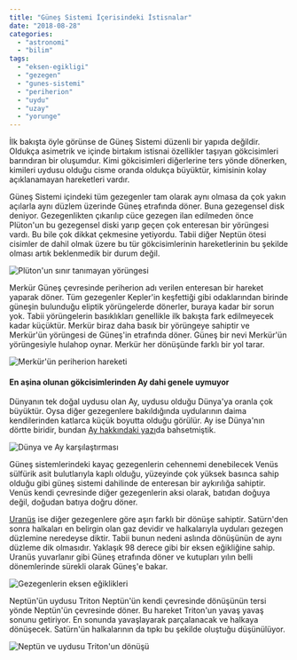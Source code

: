 ```yaml
---
title: "Güneş Sistemi İçerisindeki İstisnalar"
date: "2018-08-28"
categories: 
  - "astronomi"
  - "bilim"
tags: 
  - "eksen-egikligi"
  - "gezegen"
  - "gunes-sistemi"
  - "periherion"
  - "uydu"
  - "uzay"
  - "yorunge"
---
```


İlk bakışta öyle görünse de Güneş Sistemi düzenli bir yapıda değildir. Oldukça asimetrik ve içinde birtakım istisnai özellikler taşıyan gökcisimleri barındıran bir oluşumdur. Kimi gökcisimleri diğerlerine ters yönde dönerken, kimileri uydusu olduğu cisme oranda oldukça büyüktür, kimisinin kolay açıklanamayan hareketleri vardır.

Güneş Sistemi içindeki tüm gezegenler tam olarak aynı olmasa da çok yakın açılarla aynı düzlem üzerinde Güneş etrafında döner. Buna gezegensel disk deniyor. Gezegenlikten çıkarılıp cüce gezegen ilan edilmeden önce Plüton'un bu gezegensel diski yarıp geçen çok enteresan bir yörüngesi vardı. Bu bile çok dikkat çekmesine yetiyordu. Tabii diğer Neptün ötesi cisimler de dahil olmak üzere bu tür gökcisimlerinin hareketlerinin bu şekilde olması artık beklenmedik bir durum değil.

![Plüton'un sınır tanımayan yörüngesi](../images/pluton-un-sikinde-bile-degil-1024x794.jpg)

Merkür Güneş çevresinde periherion adı verilen enteresan bir hareket yaparak döner. Tüm gezegenler Kepler'in keşfettiği gibi odaklarından birinde güneşin bulunduğu eliptik yörüngelerde dönerler, buraya kadar bir sorun yok. Tabii yörüngelerin basıklıkları genellikle ilk bakışta fark edilmeyecek kadar küçüktür. Merkür biraz daha basık bir yörüngeye sahiptir ve Merkür'ün yörüngesi de Güneş'in etrafında döner. Güneş bir nevi Merkür'ün yörüngesiyle hulahop oynar. Merkür her dönüşünde farklı bir yol tarar.

![Merkür'ün periherion hareketi](../images/merkur-periherion-hareketi.jpg)

#### En aşina olunan gökcisimlerinden Ay dahi genele uymuyor

Dünyanın tek doğal uydusu olan Ay, uydusu olduğu Dünya'ya oranla çok büyüktür. Oysa diğer gezegenlere bakıldığında uydularının daima kendilerinden katlarca küçük boyutta olduğu görülür. Ay ise Dünya'nın dörtte biridir, bundan [Ay hakkındaki yazı](https://sabahlatan.com/blog/ay-hakkinda/)da bahsetmiştik.

![Dünya ve Ay karşılaştırması](../images/dunya-ay.png)

Güneş sistemlerindeki kayaç gezegenlerin cehennemi denebilecek Venüs sülfürik asit bulutlarıyla kaplı olduğu, yüzeyinde çok yüksek basınca sahip olduğu gibi güneş sistemi dahilinde de enteresan bir aykırılığa sahiptir. Venüs kendi çevresinde diğer gezegenlerin aksi olarak, batıdan doğuya değil, doğudan batıya doğru döner.

[Uranüs](https://sabahlatan.com/blog/gunes-sisteminin-en-tirt-gezegeni-uranus/) ise diğer gezegenlere göre aşırı farklı bir dönüşe sahiptir. Satürn'den sonra halkaları en belirgin olan gaz devidir ve halkalarıyla uyduları gezegen düzlemine neredeyse diktir. Tabii bunun nedeni aslında dönüşünün de aynı düzleme dik olmasıdır. Yaklaşık 98 derece gibi bir eksen eğikliğine sahip. Uranüs yuvarlanır gibi Güneş etrafında döner ve kutupları yılın belli dönemlerinde sürekli olarak Güneş'e bakar.

![Gezegenlerin eksen eğiklikleri](../images/gezegenlerin-eksen-egimleri.jpg)

Neptün'ün uydusu Triton Neptün'ün kendi çevresinde dönüşünün tersi yönde Neptün'ün çevresinde döner. Bu hareket Triton'un yavaş yavaş sonunu getiriyor. En sonunda yavaşlayarak parçalanacak ve halkaya dönüşecek. Satürn'ün halkalarının da tıpkı bu şekilde oluştuğu düşünülüyor.

![Neptün ve uydusu Triton'un dönüşü](../images/neptune-karsi-triton.jpg)
